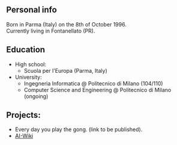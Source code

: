 ## Personal info

Born in Parma (Italy) on the 8th of October 1996.<br/>
Currently living in Fontanellato (PR).

## Education

* High school:
  * Scuola per l'Europa (Parma, Italy)
* University:
  * Ingegneria Informatica @ Politecnico di Milano (104/110)
  * Computer Science and Engineering @ Politecnico di Milano (ongoing)

## Projects:

* Every day you play the gong. (link to be published).
* [AI-Wiki](./AI-Wiki/)
